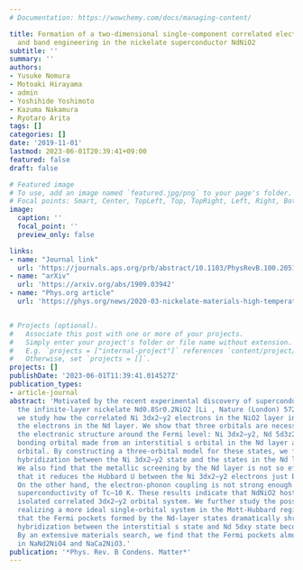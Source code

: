 ```yaml
---
# Documentation: https://wowchemy.com/docs/managing-content/

title: Formation of a two-dimensional single-component correlated electron system
  and band engineering in the nickelate superconductor NdNiO2
subtitle: ''
summary: ''
authors:
- Yusuke Nomura
- Motoaki Hirayama
- admin
- Yoshihide Yoshimoto
- Kazuma Nakamura
- Ryotaro Arita
tags: []
categories: []
date: '2019-11-01'
lastmod: 2023-06-01T20:39:41+09:00
featured: false
draft: false

# Featured image
# To use, add an image named `featured.jpg/png` to your page's folder.
# Focal points: Smart, Center, TopLeft, Top, TopRight, Left, Right, BottomLeft, Bottom, BottomRight.
image:
  caption: ''
  focal_point: ''
  preview_only: false

links:
- name: "Journal link"
  url: 'https://journals.aps.org/prb/abstract/10.1103/PhysRevB.100.205138'
- name: "arXiv"
  url: 'https://arxiv.org/abs/1909.03942'
- name: "Phys.org article"
  url: 'https://phys.org/news/2020-03-nickelate-materials-high-temperature-superconductivity.html'


# Projects (optional).
#   Associate this post with one or more of your projects.
#   Simply enter your project's folder or file name without extension.
#   E.g. `projects = ["internal-project"]` references `content/project/deep-learning/index.md`.
#   Otherwise, set `projects = []`.
projects: []
publishDate: '2023-06-01T11:39:41.014527Z'
publication_types:
- article-journal
abstract: 'Motivated by the recent experimental discovery of superconductivity in
  the infinite-layer nickelate Nd0.8Sr0.2NiO2 [Li , Nature (London) 572, 624 (2019)10.1038/s41586-019-1496-5],
  we study how the correlated Ni 3dx2−y2 electrons in the NiO2 layer interact with
  the electrons in the Nd layer. We show that three orbitals are necessary to represent
  the electronic structure around the Fermi level: Ni 3dx2−y2, Nd 5d3z2−r2, and a
  bonding orbital made from an interstitial s orbital in the Nd layer and the Nd 5dxy
  orbital. By constructing a three-orbital model for these states, we find that the
  hybridization between the Ni 3dx2−y2 state and the states in the Nd layer is tiny.
  We also find that the metallic screening by the Nd layer is not so effective in
  that it reduces the Hubbard U between the Ni 3dx2−y2 electrons just by 10%--20%.
  On the other hand, the electron-phonon coupling is not strong enough to mediate
  superconductivity of Tc∼10 K. These results indicate that NdNiO2 hosts an almost
  isolated correlated 3dx2−y2 orbital system. We further study the possibility of
  realizing a more ideal single-orbital system in the Mott-Hubbard regime. We find
  that the Fermi pockets formed by the Nd-layer states dramatically shrink when the
  hybridization between the interstitial s state and Nd 5dxy state becomes small.
  By an extensive materials search, we find that the Fermi pockets almost disappear
  in NaNd2NiO4 and NaCa2NiO3.'
publication: '*Phys. Rev. B Condens. Matter*'
---
```

